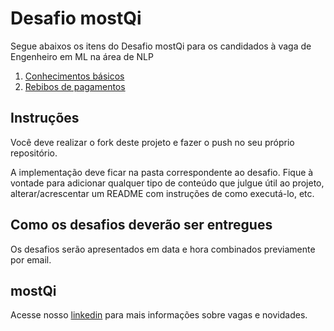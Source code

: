 # Desafio mostQi

Segue abaixos os itens do Desafio mostQi para os candidados à vaga de Engenheiro em ML na área de NLP

1. [Conhecimentos básicos](./basic-knowledge/README.md)
2. [Rebibos de pagamentos](./receipts/README.md)

## Instruções

Você deve realizar o fork deste projeto e fazer o push no seu próprio repositório.

A implementação deve ficar na pasta correspondente ao desafio. Fique à vontade para adicionar qualquer tipo de conteúdo que julgue útil ao projeto, alterar/acrescentar um README com instruções de como executá-lo, etc.

## Como os desafios deverão ser entregues

Os desafios serão apresentados em data e hora combinados previamente por email.

## mostQi

Acesse nosso [linkedin](https://www.linkedin.com/company/mobile-solution-technology/posts/?feedView=all) para mais informações sobre vagas e novidades.
